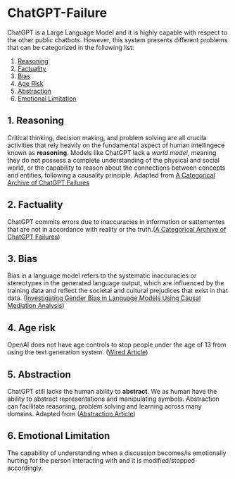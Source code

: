 # ChatGPT-Failure

ChatGPT is a Large Language Model and it is highly capable with respect to the other public chatbots. However, this system presents different problems that can be categorized in the following list:

1. [Reasoning](#1-reasoning)
2. [Factuality](#2-factuality)
3. [Bias](#3-bias)
4. [Age Risk](#4-age-risk)
5. [Abstraction](#5-abstraction)
6. [Emotional Limitation](#6-emotional-limitation)


## 1. Reasoning
Critical thinking, decision making, and problem solving are all crucila activities that rely heavily on the fundamental aspect of human intellingece known as **reasoning**. Models like ChatGPT lack a _world model_, meaning they do not possess a complete understanding of the physical and social world, or the capability to reason about the connections between concepts and entities, following a causality principle. Adapted from  [A Categorical Archive of ChatGPT Failures] 


## 2. Factuality

ChatGPT commits errors due to inaccuracies in information or sattementes that are not in accordance with reality or the truth.([A Categorical Archive of ChatGPT Failures])


## 3. Bias 

Bias in a language model refers to the systematic inaccuracies or stereotypes in the generated language output, which are influenced by the training data and reflect the societal and cultural prejudices that exist in that data. ([Investigating Gender Bias in Language Models Using Causal Mediation Analysis])

## 4. Age risk 

OpenAI does not have age controls to stop people under the age of 13 from using the text generation system. ([Wired Article])

## 5. Abstraction

ChatGPT still lacks the human ability to **abstract**. We as human have the ability to abstract representations and  manipulating symbols. Abstraction can facilitate reasoning, problem solving and learning across many domains. Adapted from ([Abstraction Article])

## 6. Emotional Limitation

The capability of understanding when a discussion becomes/is emotionally hurting for the person interacting with and it is modified/stopped accordingly.



[A Categorical Archive of ChatGPT Failures]: https://arxiv.org/abs/2302.03494

[Investigating Gender Bias in Language Models Using Causal Mediation Analysis]: https://proceedings.neurips.cc/paper/2020/file/92650b2e92217715fe312e6fa7b90d82-Paper.pdf

[Wired Article]: https://www.wired.com/story/italy-ban-chatgpt-privacy-gdpr/

[Abstraction Article]: https://royalsocietypublishing.org/doi/10.1098/rstb.2021.0361